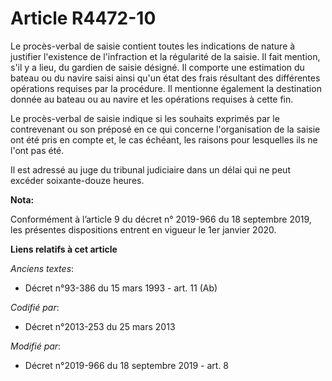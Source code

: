 # Article R4472-10

Le procès-verbal de saisie contient toutes les indications de nature à justifier l'existence de l'infraction et la régularité
de la saisie. Il fait mention, s'il y a lieu, du gardien de saisie désigné. Il comporte une estimation du bateau ou du navire
saisi ainsi qu'un état des frais résultant des différentes opérations requises par la procédure. Il mentionne également la
destination donnée au bateau ou au navire et les opérations requises à cette fin. 

Le procès-verbal de saisie indique si les souhaits exprimés par le contrevenant ou son préposé en ce qui concerne
l'organisation de la saisie ont été pris en compte et, le cas échéant, les raisons pour lesquelles ils ne l'ont pas été. 

Il est adressé au   juge du tribunal judiciaire dans un délai qui ne peut excéder soixante-douze heures.

**Nota:**

Conformément à l’article 9 du décret n° 2019-966 du 18 septembre 2019, les présentes dispositions entrent en vigueur le 1er
janvier 2020.

**Liens relatifs à cet article**

_Anciens textes_:

  - Décret n°93-386 du 15 mars 1993 - art. 11 (Ab)

_Codifié par_:

  - Décret n°2013-253 du 25 mars 2013

_Modifié par_:

  - Décret n°2019-966 du 18 septembre 2019 - art. 8
